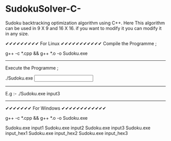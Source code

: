 # SudokuSolver-C-
Sudoku backtracking optimization algorithm using  C++. 
Here This algorithm can be used in 9 X 9 and 16 X 16. 
if you want to modify it you can modify it in any size.


✔✔✔✔✔✔✔✔✔ For Linux ✔✔✔✔✔✔✔✔✔✔✔
Compile the Programme ;

g++ -c *.cpp && g++ *.o -o Sudoku.exe
____________________________________________

Execute the Programme ;

./Sudoku.exe <input file>
____________________________________________

E.g :- ./Sudoku.exe input3
____________________________________________

✔✔✔✔✔✔✔ For Windows ✔✔✔✔✔✔✔✔✔✔✔✔


g++ -c *.cpp && g++ *.o -o Sudoku.exe

Sudoku.exe input1
Sudoku.exe input2
Sudoku.exe input3
Sudoku.exe input_hex1
Sudoku.exe input_hex2
Sudoku.exe input_hex3
